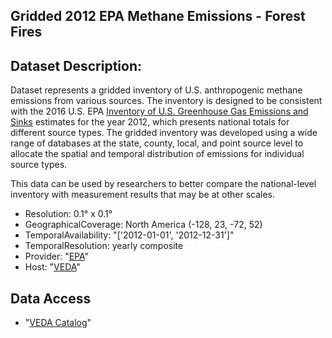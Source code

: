 ## Gridded 2012 EPA Methane Emissions - Forest Fires

## Dataset Description: 
Dataset represents a gridded inventory of U.S. anthropogenic methane emissions from various sources. The inventory is designed to be consistent with the 2016 U.S. EPA [Inventory of U.S. Greenhouse Gas Emissions and Sinks](https://www.epa.gov/ghgemissions/us-greenhouse-gas-inventory-report-1990-2014) estimates for the year 2012, which presents national totals for different source types. The gridded inventory was developed using a wide range of databases at the state, county, local, and point source level to allocate the spatial and temporal distribution of emissions for individual source types.

This data can be used by researchers to better compare the national-level inventory with measurement results that may be at other scales.

- Resolution: 0.1° x 0.1°
- GeographicalCoverage: North America (-128, 23, -72, 52)
- TemporalAvailability: "['2012-01-01', '2012-12-31']"
- TemporalResolution: yearly composite
- Provider: "[EPA](https://www.epa.gov/ghgemissions/gridded-2012-methane-emissions)"
- Host: "[VEDA](https://www.earthdata.nasa.gov/esds/veda)"

## Data Access

- "[VEDA Catalog](https://staging-stac.delta-backend.com/collections/EPA-annual-emissions_5_Forest_Fires)"

